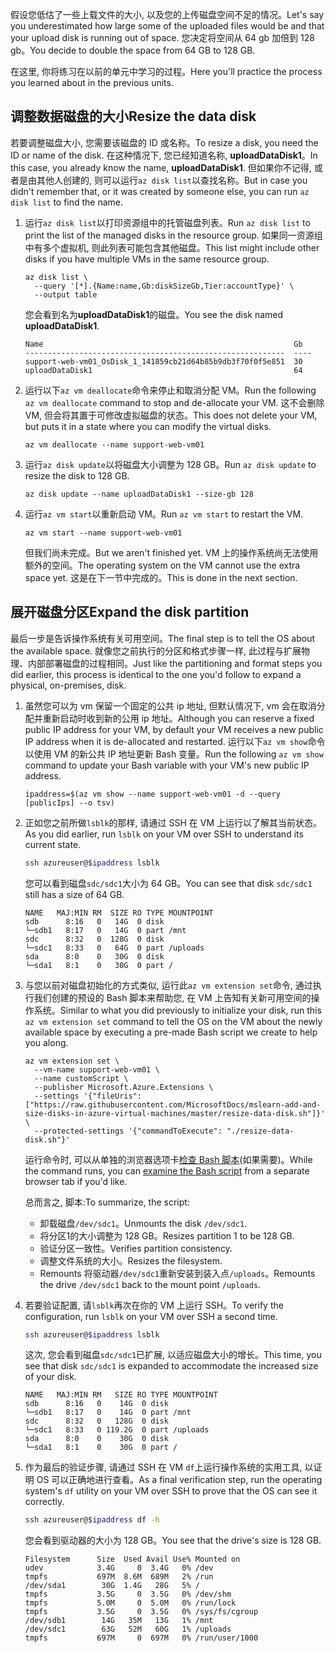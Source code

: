 <span data-ttu-id="2a8df-101">假设您低估了一些上载文件的大小, 以及您的上传磁盘空间不足的情况。</span><span class="sxs-lookup"><span data-stu-id="2a8df-101">Let's say you underestimated how large some of the uploaded files would be and that your upload disk is running out of space.</span></span> <span data-ttu-id="2a8df-102">您决定将空间从 64 gb 加倍到 128 gb。</span><span class="sxs-lookup"><span data-stu-id="2a8df-102">You decide to double the space from 64 GB to 128 GB.</span></span>

<span data-ttu-id="2a8df-103">在这里, 你将练习在以前的单元中学习的过程。</span><span class="sxs-lookup"><span data-stu-id="2a8df-103">Here you'll practice the process you learned about in the previous units.</span></span>

## <a name="resize-the-data-disk"></a><span data-ttu-id="2a8df-104">调整数据磁盘的大小</span><span class="sxs-lookup"><span data-stu-id="2a8df-104">Resize the data disk</span></span>

<span data-ttu-id="2a8df-105">若要调整磁盘大小, 您需要该磁盘的 ID 或名称。</span><span class="sxs-lookup"><span data-stu-id="2a8df-105">To resize a disk, you need the ID or name of the disk.</span></span> <span data-ttu-id="2a8df-106">在这种情况下, 您已经知道名称, **uploadDataDisk1**。</span><span class="sxs-lookup"><span data-stu-id="2a8df-106">In this case, you already know the name, **uploadDataDisk1**.</span></span> <span data-ttu-id="2a8df-107">但如果你不记得, 或者是由其他人创建的, 则可以运行`az disk list`以查找名称。</span><span class="sxs-lookup"><span data-stu-id="2a8df-107">But in case you didn't remember that, or it was created by someone else, you can run `az disk list` to find the name.</span></span>

1. <span data-ttu-id="2a8df-108">运行`az disk list`以打印资源组中的托管磁盘列表。</span><span class="sxs-lookup"><span data-stu-id="2a8df-108">Run `az disk list` to print the list of the managed disks in the resource group.</span></span> <span data-ttu-id="2a8df-109">如果同一资源组中有多个虚拟机, 则此列表可能包含其他磁盘。</span><span class="sxs-lookup"><span data-stu-id="2a8df-109">This list might include other disks if you have multiple VMs in the same resource group.</span></span>

    ```azurecli
    az disk list \
      --query '[*].{Name:name,Gb:diskSizeGb,Tier:accountType}' \
      --output table
    ```

    <span data-ttu-id="2a8df-110">您会看到名为**uploadDataDisk1**的磁盘。</span><span class="sxs-lookup"><span data-stu-id="2a8df-110">You see the disk named **uploadDataDisk1**.</span></span>

    ```output
    Name                                                        Gb
    ----------------------------------------------------------  ----
    support-web-vm01_OsDisk_1_141859cb21d64b85b9db3f70f0f5e851  30
    uploadDataDisk1                                             64
    ```

1. <span data-ttu-id="2a8df-111">运行以下`az vm deallocate`命令来停止和取消分配 VM。</span><span class="sxs-lookup"><span data-stu-id="2a8df-111">Run the following `az vm deallocate` command to stop and de-allocate your VM.</span></span> <span data-ttu-id="2a8df-112">这不会删除 VM, 但会将其置于可修改虚拟磁盘的状态。</span><span class="sxs-lookup"><span data-stu-id="2a8df-112">This does not delete your VM, but puts it in a state where you can modify the virtual disks.</span></span>

    ```azurecli
    az vm deallocate --name support-web-vm01
    ```

1. <span data-ttu-id="2a8df-113">运行`az disk update`以将磁盘大小调整为 128 GB。</span><span class="sxs-lookup"><span data-stu-id="2a8df-113">Run `az disk update` to resize the disk to 128 GB.</span></span>

    ```azurecli
    az disk update --name uploadDataDisk1 --size-gb 128
    ```

1. <span data-ttu-id="2a8df-114">运行`az vm start`以重新启动 VM。</span><span class="sxs-lookup"><span data-stu-id="2a8df-114">Run `az vm start` to restart the VM.</span></span>

    ```azurecli
    az vm start --name support-web-vm01
    ```

    <span data-ttu-id="2a8df-115">但我们尚未完成。</span><span class="sxs-lookup"><span data-stu-id="2a8df-115">But we aren't finished yet.</span></span> <span data-ttu-id="2a8df-116">VM 上的操作系统尚无法使用额外的空间。</span><span class="sxs-lookup"><span data-stu-id="2a8df-116">The operating system on the VM cannot use the extra space yet.</span></span> <span data-ttu-id="2a8df-117">这是在下一节中完成的。</span><span class="sxs-lookup"><span data-stu-id="2a8df-117">This is done in the next section.</span></span>

## <a name="expand-the-disk-partition"></a><span data-ttu-id="2a8df-118">展开磁盘分区</span><span class="sxs-lookup"><span data-stu-id="2a8df-118">Expand the disk partition</span></span>

<span data-ttu-id="2a8df-119">最后一步是告诉操作系统有关可用空间。</span><span class="sxs-lookup"><span data-stu-id="2a8df-119">The final step is to tell the OS about the available space.</span></span> <span data-ttu-id="2a8df-120">就像您之前执行的分区和格式步骤一样, 此过程与扩展物理、内部部署磁盘的过程相同。</span><span class="sxs-lookup"><span data-stu-id="2a8df-120">Just like the partitioning and format steps you did earlier, this process is identical to the one you'd follow to expand a physical, on-premises, disk.</span></span>

1. <span data-ttu-id="2a8df-121">虽然您可以为 vm 保留一个固定的公共 ip 地址, 但默认情况下, vm 会在取消分配并重新启动时收到新的公用 ip 地址。</span><span class="sxs-lookup"><span data-stu-id="2a8df-121">Although you can reserve a fixed public IP address for your VM, by default your VM receives a new public IP address when it is de-allocated and restarted.</span></span> <span data-ttu-id="2a8df-122">运行以下`az vm show`命令以使用 VM 的新公共 IP 地址更新 Bash 变量。</span><span class="sxs-lookup"><span data-stu-id="2a8df-122">Run the following `az vm show` command to update your Bash variable with your VM's new public IP address.</span></span>

    ```azurecli
    ipaddress=$(az vm show --name support-web-vm01 -d --query [publicIps] --o tsv)
    ```

1. <span data-ttu-id="2a8df-123">正如您之前所做`lsblk`的那样, 请通过 SSH 在 VM 上运行以了解其当前状态。</span><span class="sxs-lookup"><span data-stu-id="2a8df-123">As you did earlier, run `lsblk` on your VM over SSH to understand its current state.</span></span>

    ```bash
    ssh azureuser@$ipaddress lsblk
    ```

    <span data-ttu-id="2a8df-124">您可以看到磁盘`sdc/sdc1`大小为 64 GB。</span><span class="sxs-lookup"><span data-stu-id="2a8df-124">You can see that disk `sdc/sdc1` still has a size of 64 GB.</span></span>

    ```output
    NAME   MAJ:MIN RM  SIZE RO TYPE MOUNTPOINT
    sdb      8:16   0   14G  0 disk 
    └─sdb1   8:17   0   14G  0 part /mnt
    sdc      8:32   0  128G  0 disk 
    └─sdc1   8:33   0   64G  0 part /uploads
    sda      8:0    0   30G  0 disk 
    └─sda1   8:1    0   30G  0 part /
    ```

1. <span data-ttu-id="2a8df-125">与您以前对磁盘初始化的方式类似, 运行此`az vm extension set`命令, 通过执行我们创建的预设的 Bash 脚本来帮助您, 在 VM 上告知有关新可用空间的操作系统。</span><span class="sxs-lookup"><span data-stu-id="2a8df-125">Similar to what you did previously to initialize your disk, run this `az vm extension set` command to tell the OS on the VM about the newly available space by executing a pre-made Bash script we create to help you along.</span></span>

    ```azurecli
    az vm extension set \
      --vm-name support-web-vm01 \
      --name customScript \
      --publisher Microsoft.Azure.Extensions \
      --settings '{"fileUris":["https://raw.githubusercontent.com/MicrosoftDocs/mslearn-add-and-size-disks-in-azure-virtual-machines/master/resize-data-disk.sh"]}' \
      --protected-settings '{"commandToExecute": "./resize-data-disk.sh"}'
    ```

    <span data-ttu-id="2a8df-126">运行命令时, 可以从单独的浏览器选项卡[检查 Bash 脚本](https://raw.githubusercontent.com/MicrosoftDocs/mslearn-add-and-size-disks-in-azure-virtual-machines/master/resize-data-disk.sh?azure-portal=true)(如果需要)。</span><span class="sxs-lookup"><span data-stu-id="2a8df-126">While the command runs, you can [examine the Bash script](https://raw.githubusercontent.com/MicrosoftDocs/mslearn-add-and-size-disks-in-azure-virtual-machines/master/resize-data-disk.sh?azure-portal=true) from a separate browser tab if you'd like.</span></span>

    <span data-ttu-id="2a8df-127">总而言之, 脚本:</span><span class="sxs-lookup"><span data-stu-id="2a8df-127">To summarize, the script:</span></span>

    * <span data-ttu-id="2a8df-128">卸载磁盘`/dev/sdc1`。</span><span class="sxs-lookup"><span data-stu-id="2a8df-128">Unmounts the disk `/dev/sdc1`.</span></span>
    * <span data-ttu-id="2a8df-129">将分区1的大小调整为 128 GB。</span><span class="sxs-lookup"><span data-stu-id="2a8df-129">Resizes partition 1 to be 128 GB.</span></span>
    * <span data-ttu-id="2a8df-130">验证分区一致性。</span><span class="sxs-lookup"><span data-stu-id="2a8df-130">Verifies partition consistency.</span></span>
    * <span data-ttu-id="2a8df-131">调整文件系统的大小。</span><span class="sxs-lookup"><span data-stu-id="2a8df-131">Resizes the filesystem.</span></span>
    * <span data-ttu-id="2a8df-132">Remounts 将驱动器`/dev/sdc1`重新安装到装入点`/uploads`。</span><span class="sxs-lookup"><span data-stu-id="2a8df-132">Remounts the drive `/dev/sdc1` back to the mount point `/uploads`.</span></span>

1. <span data-ttu-id="2a8df-133">若要验证配置, 请`lsblk`再次在你的 VM 上运行 SSH。</span><span class="sxs-lookup"><span data-stu-id="2a8df-133">To verify the configuration, run `lsblk` on your VM over SSH a second time.</span></span>

    ```bash
    ssh azureuser@$ipaddress lsblk
    ```

    <span data-ttu-id="2a8df-134">这次, 您会看到磁盘`sdc/sdc1`已扩展, 以适应磁盘大小的增长。</span><span class="sxs-lookup"><span data-stu-id="2a8df-134">This time, you see that disk `sdc/sdc1` is expanded to accommodate the increased size of your disk.</span></span>

    ```output
    NAME   MAJ:MIN RM   SIZE RO TYPE MOUNTPOINT
    sdb      8:16   0    14G  0 disk 
    └─sdb1   8:17   0    14G  0 part /mnt
    sdc      8:32   0   128G  0 disk 
    └─sdc1   8:33   0 119.2G  0 part /uploads
    sda      8:0    0    30G  0 disk 
    └─sda1   8:1    0    30G  0 part /
    ```

1. <span data-ttu-id="2a8df-135">作为最后的验证步骤, 请通过 SSH 在 VM `df`上运行操作系统的实用工具, 以证明 OS 可以正确地进行查看。</span><span class="sxs-lookup"><span data-stu-id="2a8df-135">As a final verification step, run the operating system's `df` utility on your VM over SSH to prove that the OS can see it correctly.</span></span>

    ```bash
    ssh azureuser@$ipaddress df -h
    ```

    <span data-ttu-id="2a8df-136">您会看到驱动器的大小为 128 GB。</span><span class="sxs-lookup"><span data-stu-id="2a8df-136">You see that the drive's size is 128 GB.</span></span>

    ```output
    Filesystem      Size  Used Avail Use% Mounted on
    udev            3.4G     0  3.4G   0% /dev
    tmpfs           697M  8.6M  689M   2% /run
    /dev/sda1        30G  1.4G   28G   5% /
    tmpfs           3.5G     0  3.5G   0% /dev/shm
    tmpfs           5.0M     0  5.0M   0% /run/lock
    tmpfs           3.5G     0  3.5G   0% /sys/fs/cgroup
    /dev/sdb1        14G   35M   13G   1% /mnt
    /dev/sdc1        63G   52M   60G   1% /uploads
    tmpfs           697M     0  697M   0% /run/user/1000
    ```